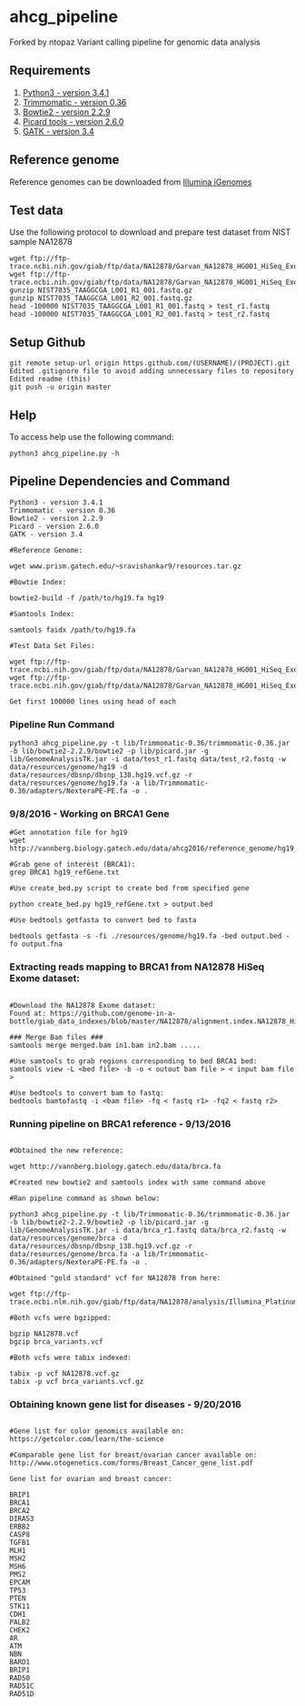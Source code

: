 # ahcg_pipeline
Forked by ntopaz
Variant calling pipeline for genomic data analysis

## Requirements

1. [Python3 - version 3.4.1](https://www.python.org/download/releases/3.4.1/)
2. [Trimmomatic - version 0.36](http://www.usadellab.org/cms/uploads/supplementary/Trimmomatic/Trimmomatic-0.36.zip)
3. [Bowtie2 - version 2.2.9](https://sourceforge.net/projects/bowtie-bio/files/bowtie2/2.2.9/)
4. [Picard tools - version 2.6.0](https://github.com/broadinstitute/picard/releases/download/2.6.0/picard.jar)
5. [GATK - version 3.4](https://software.broadinstitute.org/gatk/download/)

## Reference genome

Reference genomes can be downloaded from [Illumina iGenomes](http://support.illumina.com/sequencing/sequencing_software/igenome.html)

## Test data

Use the following protocol to download and prepare test dataset from NIST sample NA12878

```{sh}
wget ftp://ftp-trace.ncbi.nih.gov/giab/ftp/data/NA12878/Garvan_NA12878_HG001_HiSeq_Exome/NIST7035_TAAGGCGA_L001_R1_001.fastq.gz
wget ftp://ftp-trace.ncbi.nih.gov/giab/ftp/data/NA12878/Garvan_NA12878_HG001_HiSeq_Exome/NIST7035_TAAGGCGA_L001_R2_001.fastq.gz
gunzip NIST7035_TAAGGCGA_L001_R1_001.fastq.gz
gunzip NIST7035_TAAGGCGA_L001_R2_001.fastq.gz
head -100000 NIST7035_TAAGGCGA_L001_R1_001.fastq > test_r1.fastq
head -100000 NIST7035_TAAGGCGA_L001_R2_001.fastq > test_r2.fastq
```


## Setup Github
```{sh}
git remote setup-url origin https.github.com/(USERNAME)/(PROJECT).git
Edited .gitignore file to avoid adding unnecessary files to repository
Edited readme (this)
git push -u origin master 
```


## Help

To access help use the following command:

```{sh}
python3 ahcg_pipeline.py -h
```


## Pipeline Dependencies and Command
```{sh}
Python3 - version 3.4.1
Trimmomatic - version 0.36
Bowtie2 - version 2.2.9
Picard - version 2.6.0
GATK - version 3.4

#Reference Genome:
 
wget www.prism.gatech.edu/~sravishankar9/resources.tar.gz

#Bowtie Index: 

bowtie2-build -f /path/to/hg19.fa hg19

#Samtools Index:

samtools faidx /path/to/hg19.fa

#Test Data Set Files:

wget ftp://ftp-trace.ncbi.nih.gov/giab/ftp/data/NA12878/Garvan_NA12878_HG001_HiSeq_Exome/NIST7035_TAAGGCGA_L001_R1_001.fastq.gz
wget ftp://ftp-trace.ncbi.nih.gov/giab/ftp/data/NA12878/Garvan_NA12878_HG001_HiSeq_Exome/NIST7035_TAAGGCGA_L001_R2_001.fastq.gz

Get first 100000 lines using head of each

```

### Pipeline Run Command

```{sh}
python3 ahcg_pipeline.py -t lib/Trimmomatic-0.36/trimmomatic-0.36.jar -b lib/bowtie2-2.2.9/bowtie2 -p lib/picard.jar -g lib/GenomeAnalysisTK.jar -i data/test_r1.fastq data/test_r2.fastq -w data/resources/genome/hg19 -d data/resources/dbsnp/dbsnp_138.hg19.vcf.gz -r data/resources/genome/hg19.fa -a lib/Trimmomatic-0.36/adapters/NexteraPE-PE.fa -o .
```

### 9/8/2016 - Working on BRCA1 Gene  ###
```{sh}
#Get annotation file for hg19
wget http://vannberg.biology.gatech.edu/data/ahcg2016/reference_genome/hg19_refGene.txt

#Grab gene of interest (BRCA1):
grep BRCA1 hg19_refGene.txt

#Use create_bed.py script to create bed from specified gene

python create_bed.py hg19_refGene.txt > output.bed

#Use bedtools getfasta to convert bed to fasta

bedtools getfasta -s -fi ./resources/genome/hg19.fa -bed output.bed -fo output.fna

```


### Extracting reads mapping to BRCA1 from NA12878 HiSeq Exome dataset:
```{sh}

#Download the NA12878 Exome dataset:
Found at: https://github.com/genome-in-a-bottle/giab_data_indexes/blob/master/NA12878/alignment.index.NA12878_HiSeq_Exome_Garvan_GRCh37_09252015

### Merge Bam files ###
samtools merge merged.bam in1.bam in2.bam .....	

#Use samtools to grab regions corresponding to bed BRCA1 bed:
samtools view -L <bed file> -b -o < outout bam file > < input bam file >

#Use bedtools to convert bam to fastq:
bedtools bamtofastq -i <bam file> -fq < fastq r1> -fq2 < fastq r2>

```


### Running pipeline on BRCA1 reference - 9/13/2016
```{sh}

#Obtained the new reference:

wget http://vannberg.biology.gatech.edu/data/brca.fa

#Created new bowtie2 and samtools index with same command above

#Ran pipeline command as shown below:

python3 ahcg_pipeline.py -t lib/Trimmomatic-0.36/trimmomatic-0.36.jar -b lib/bowtie2-2.2.9/bowtie2 -p lib/picard.jar -g lib/GenomeAnalysisTK.jar -i data/brca_r1.fastq data/brca_r2.fastq -w data/resources/genome/brca -d data/resources/dbsnp/dbsnp_138.hg19.vcf.gz -r data/resources/genome/brca.fa -a lib/Trimmomatic-0.36/adapters/NexteraPE-PE.fa -o .
 
#Obtained "gold standard" vcf for NA12878 from here:

wget ftp://ftp-trace.ncbi.nlm.nih.gov/giab/ftp/data/NA12878/analysis/Illumina_PlatinumGenomes_NA12877_NA12878_09162015/hg19/8.0.1/NA12878/NA12878.vcf.gz

#Both vcfs were bgzipped:

bgzip NA12878.vcf
bgzip brca_variants.vcf

#Both vcfs were tabix indexed:

tabix -p vcf NA12878.vcf.gz
tabix -p vcf brca_variants.vcf.gz
```


### Obtaining known gene list for diseases - 9/20/2016
```{sh}

#Gene list for color genomics available on: 
https://getcolor.com/learn/the-science

#Comparable gene list for breast/ovarian cancer available on:
http://www.otogenetics.com/forms/Breast_Cancer_gene_list.pdf

Gene list for ovarian and breast cancer:

BRIP1
BRCA1
BRCA2
DIRAS3
ERBB2
CASP8
TGFB1
MLH1
MSH2
MSH6
PMS2
EPCAM
TP53
PTEN
STK11
CDH1
PALB2
CHEK2
AR 
ATM
NBN
BARD1
BRIP1
RAD50
RAD51C
RAD51D
```
